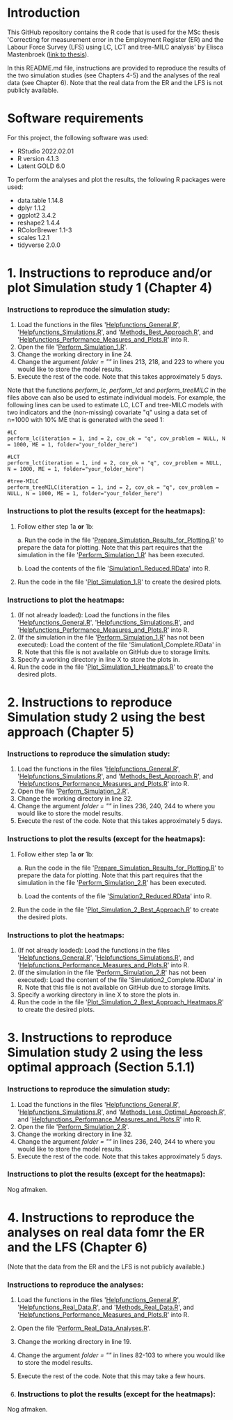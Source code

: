 # Introduction

This GitHub repository contains the R code that is used for the MSc thesis 'Correcting for measurement error in the
Employment Register (ER) and the Labour Force Survey (LFS) using LC, LCT and tree-MILC analysis' by Elisca Mastenbroek ([link to thesis](https://github.com/eliscamastenbroek/master_thesis/blob/main/MSc_thesis.pdf)).

In this README.md file, instructions are provided to reproduce the results of the two simulation studies (see Chapters 4-5) and the analyses of the real data (see Chapter 6). Note that the real data from the ER and the LFS is not publicly available.

# Software requirements
For this project, the following software was used:
- RStudio 2022.02.01
- R version 4.1.3
- Latent GOLD 6.0

To perform the analyses and plot the results, the following R packages were used:
- data.table 1.14.8
- dplyr 1.1.2
- ggplot2 3.4.2
- reshape2 1.4.4
- RColorBrewer 1.1-3
- scales 1.2.1
- tidyverse 2.0.0

# 1. Instructions to reproduce and/or plot Simulation study 1 (Chapter 4)

### Instructions to reproduce the simulation study:
1. Load the functions in the files '[Helpfunctions_General.R](https://github.com/eliscamastenbroek/master_thesis/blob/main/Functions/Helpfunctions_General.R)', '[Helpfunctions_Simulations.R](https://github.com/eliscamastenbroek/master_thesis/blob/main/Functions/Helpfunctions_Simulations.R)', and '[Methods_Best_Approach.R](https://github.com/eliscamastenbroek/master_thesis/blob/main/Functions/Methods_Best_Approach.R)', and '[Helpfunctions_Performance_Measures_and_Plots.R](https://github.com/eliscamastenbroek/master_thesis/blob/main/Functions/Helpfunctions_Performance_Measures_and_Plots.R)' into R.
2. Open the file '[Perform_Simulation_1.R](https://github.com/eliscamastenbroek/master_thesis/blob/main/Analyses/Perform_Simulation_1.R)'.
3. Change the working directory in line 24.
4. Change the argument _folder = ""_ in lines 213, 218, and 223 to where you would like to store the model results.
5. Execute the rest of the code. Note that this takes approximately 5 days.

Note that the functions _perform_lc_, _perform_lct_ and _perform_treeMILC_ in the files above can also be used to estimate individual models. For example, the following lines can be used to estimate LC, LCT and tree-MILC models with two indicators and the (non-missing) covariate "q" using a data set of n=1000 with 10% ME that is generated with the seed 1:
```{r}
#LC
perform_lc(iteration = 1, ind = 2, cov_ok = "q", cov_problem = NULL, N = 1000, ME = 1, folder="your_folder_here")

#LCT
perform_lct(iteration = 1, ind = 2, cov_ok = "q", cov_problem = NULL, N = 1000, ME = 1, folder="your_folder_here")

#tree-MILC
perform_treeMILC(iteration = 1, ind = 2, cov_ok = "q", cov_problem = NULL, N = 1000, ME = 1, folder="your_folder_here")
```

### Instructions to plot the results (except for the heatmaps):
1. Follow either step 1a **or** 1b:
   
   a. Run the code in the file '[Prepare_Simulation_Results_for_Plotting.R](https://github.com/eliscamastenbroek/master_thesis/blob/main/Plots/Prepare_Simulation_Results_for_Plotting.R)' to prepare the data for plotting. Note that this part requires that the simulation in the file '[Perform_Simulation_1.R](https://github.com/eliscamastenbroek/master_thesis/blob/main/Analyses/Perform_Simulation_1.R)' has been executed.
   
   b. Load the contents of the file '[Simulation1_Reduced.RData](https://github.com/eliscamastenbroek/master_thesis/blob/main/RData/Simulation1_Reduced.RData)' into R.
3. Run the code in the file '[Plot_Simulation_1.R](https://github.com/eliscamastenbroek/master_thesis/blob/main/Plots/Plot_Simulation_1.R)' to create the desired plots.

### Instructions to plot the heatmaps:
1. (If not already loaded): Load the functions in the files '[Helpfunctions_General.R](https://github.com/eliscamastenbroek/master_thesis/blob/main/Functions/Helpfunctions_General.R)', '[Helpfunctions_Simulations.R](https://github.com/eliscamastenbroek/master_thesis/blob/main/Functions/Helpfunctions_Simulations.R)', and '[Helpfunctions_Performance_Measures_and_Plots.R](https://github.com/eliscamastenbroek/master_thesis/blob/main/Functions/Helpfunctions_Performance_Measures_and_Plots.R)' into R.
2. (If the simulation in the file '[Perform_Simulation_1.R](https://github.com/eliscamastenbroek/master_thesis/blob/main/Analyses/Perform_Simulation_1.R)' has not been executed): Load the content of the file 'Simulation1_Complete.RData' in R. Note that this file is not available on GitHub due to storage limits.
3. Specify a working directory in line X to store the plots in.
4. Run the code in the file '[Plot_Simulation_1_Heatmaps.R](https://github.com/eliscamastenbroek/master_thesis/blob/main/Plots/Plot_Simulation_1_Heatmaps.R)' to create the desired plots.

# 2. Instructions to reproduce Simulation study 2 using the best approach (Chapter 5)

### Instructions to reproduce the simulation study:
1. Load the functions in the files '[Helpfunctions_General.R](https://github.com/eliscamastenbroek/master_thesis/blob/main/Functions/Helpfunctions_General.R)', '[Helpfunctions_Simulations.R](https://github.com/eliscamastenbroek/master_thesis/blob/main/Functions/Helpfunctions_Simulations.R)', and '[Methods_Best_Approach.R](https://github.com/eliscamastenbroek/master_thesis/blob/main/Functions/Methods_Best_Approach.R)', and '[Helpfunctions_Performance_Measures_and_Plots.R](https://github.com/eliscamastenbroek/master_thesis/blob/main/Functions/Helpfunctions_Performance_Measures_and_Plots.R)' into R.
2. Open the file '[Perform_Simulation_2.R](https://github.com/eliscamastenbroek/master_thesis/blob/main/Analyses/Perform_Simulation_2_.R)'.
3. Change the working directory in line 32.
4. Change the argument _folder = ""_ in lines 236, 240, 244 to where you would like to store the model results.
5. Execute the rest of the code. Note that this takes approximately 5 days.

### Instructions to plot the results (except for the heatmaps):
1. Follow either step 1a **or** 1b:

   a. Run the code in the file '[Prepare_Simulation_Results_for_Plotting.R](https://github.com/eliscamastenbroek/master_thesis/blob/main/Plots/Prepare_Simulation_Results_for_Plotting.R)' to prepare the data for plotting. Note that this part requires that the simulation in the file '[Perform_Simulation_2.R](https://github.com/eliscamastenbroek/master_thesis/blob/main/Analyses/Perform_Simulation_2.R)' has been executed.

   b. Load the contents of the file '[Simulation2_Reduced.RData](https://github.com/eliscamastenbroek/master_thesis/blob/main/RData/Simulation2_Reduced.RData)' into R.
2. Run the code in the file '[Plot_Simulation_2_Best_Approach.R](https://github.com/eliscamastenbroek/master_thesis/blob/main/Plots/Plot_Simulation_2_Best_Approach.R)' to create the desired plots.

### Instructions to plot the heatmaps:
1. (If not already loaded): Load the functions in the files '[Helpfunctions_General.R](https://github.com/eliscamastenbroek/master_thesis/blob/main/Functions/Helpfunctions_General.R)', '[Helpfunctions_Simulations.R](https://github.com/eliscamastenbroek/master_thesis/blob/main/Functions/Helpfunctions_Simulations.R)', and '[Helpfunctions_Performance_Measures_and_Plots.R](https://github.com/eliscamastenbroek/master_thesis/blob/main/Functions/Helpfunctions_Performance_Measures_and_Plots.R)' into R.
2. (If the simulation in the file '[Perform_Simulation_2.R](https://github.com/eliscamastenbroek/master_thesis/blob/main/Analyses/Perform_Simulation_2.R)' has not been executed): Load the content of the file 'Simulation2_Complete.RData' in R. Note that this file is not available on GitHub due to storage limits.
3. Specify a working directory in line X to store the plots in.
4. Run the code in the file '[Plot_Simulation_2_Best_Approach_Heatmaps.R](https://github.com/eliscamastenbroek/master_thesis/blob/main/Plots/Plot_Simulation_2_Best_Approach_Heatmaps.R)' to create the desired plots.

# 3. Instructions to reproduce Simulation study 2 using the less optimal approach (Section 5.1.1)

### Instructions to reproduce the simulation study:
1. Load the functions in the files '[Helpfunctions_General.R](https://github.com/eliscamastenbroek/master_thesis/blob/main/Functions/Helpfunctions_General.R)', '[Helpfunctions_Simulations.R](https://github.com/eliscamastenbroek/master_thesis/blob/main/Functions/Helpfunctions_Simulations.R)', and '[Methods_Less_Optimal_Approach.R](https://github.com/eliscamastenbroek/master_thesis/blob/main/Functions/Methods_Less_Optimal_Approach.R)', and '[Helpfunctions_Performance_Measures_and_Plots.R](https://github.com/eliscamastenbroek/master_thesis/blob/main/Functions/Helpfunctions_Performance_Measures_and_Plots.R)' into R.
2. Open the file '[Perform_Simulation_2.R](https://github.com/eliscamastenbroek/master_thesis/blob/main/Analyses/Perform_Simulation_2_.R)'.
3. Change the working directory in line 32.
4. Change the argument _folder = ""_ in lines 236, 240, 244 to where you would like to store the model results.
5. Execute the rest of the code. Note that this takes approximately 5 days.

### Instructions to plot the results (except for the heatmaps):
Nog afmaken.

# 4. Instructions to reproduce the analyses on real data fomr the ER and the LFS (Chapter 6)

(Note that the data from the ER and the LFS is not publicly available.)

### Instructions to reproduce the analyses:
1. Load the functions in the files '[Helpfunctions_General.R](https://github.com/eliscamastenbroek/master_thesis/blob/main/Functions/Helpfunctions_General.R)', '[Helpfunctions_Real_Data.R](https://github.com/eliscamastenbroek/master_thesis/blob/main/Functions/[Helpfunctions_Real_Data.R)', and '[Methods_Real_Data.R](https://github.com/eliscamastenbroek/master_thesis/blob/main/Functions/Methods_Real_Data.R)', and '[Helpfunctions_Performance_Measures_and_Plots.R](https://github.com/eliscamastenbroek/master_thesis/blob/main/Functions/Helpfunctions_Performance_Measures_and_Plots.R)' into R.
2. Open the file '[Perform_Real_Data_Analyses.R](https://github.com/eliscamastenbroek/master_thesis/blob/main/Analyses/Perform_Real_Data_Analyses.R)'.
3. Change the working directory in line 19.
4. Change the argument _folder = ""_ in lines 82-103 to where you would like to store the model results.
5. Execute the rest of the code. Note that this may take a few hours.

6. ### Instructions to plot the results (except for the heatmaps):
Nog afmaken.
